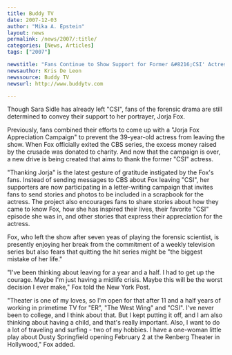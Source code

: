 ```yaml
---
title: Buddy TV
date: 2007-12-03
author: "Mika A. Epstein"
layout: news
permalink: /news/2007/:title/
categories: [News, Articles]
tags: ["2007"]

newstitle: "Fans Continue to Show Support for Former &#8216;CSI' Actress  "
newsauthor: Kris De Leon
newssource: Buddy TV
newsurl: http://www.buddytv.com

---
```


Though Sara Sidle has already left "CSI", fans of the forensic drama are still determined to convey their support to her portrayer, Jorja Fox.

Previously, fans combined their efforts to come up with a "Jorja Fox Appreciation Campaign" to prevent the 39-year-old actress from leaving the show. When Fox officially exited the CBS series, the excess money raised by the crusade was donated to charity. And now that the campaign is over, a new drive is being created that aims to thank the former "CSI" actress.

"Thanking Jorja" is the latest gesture of gratitude instigated by the Fox's fans. Instead of sending messages to CBS about Fox leaving "CSI", her supporters are now participating in a letter-writing campaign that invites fans to send stories and photos to be included in a scrapbook for the actress. The project also encourages fans to share stories about how they came to know Fox, how she has inspired their lives, their favorite "CSI" episode she was in, and other stories that express their appreciation for the actress.

Fox, who left the show after seven yeas of playing the forensic scientist, is presently enjoying her break from the commitment of a weekly television series but also fears that quitting the hit series might be "the biggest mistake of her life."

"I've been thinking about leaving for a year and a half. I had to get up the courage. Maybe I'm just having a midlife crisis. Maybe this will be the worst decision I ever make," Fox told the New York Post.

"Theater is one of my loves, so I'm open for that after 11 and a half years of working in primetime TV for "ER", "The West Wing" and "CSI". I've never been to college, and I think about that. But I kept putting it off, and I am also thinking about having a child, and that's really important. Also, I want to do a lot of traveling and surfing - two of my hobbies. I have a one-woman little play about Dusty Springfield opening February 2 at the Renberg Theater in Hollywood," Fox added.

